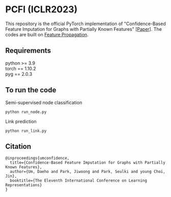 # PCFI (ICLR2023)
This repository is the official PyTorch implementation of "Confidence-Based Feature Imputation for Graphs with Partially Known Features" [[Paper](https://openreview.net/forum?id=YPKBIILy-Kt)]. The codes are built on [Feature Propagation](https://github.com/twitter-research/feature-propagation).

## Requirements
python >= 3.9 <br />
torch == 1.10.2 <br />
pyg == 2.0.3

## To run the code
Semi-supervised node classification
```
python run_node.py
```
Link prediction
```
python run_link.py
```


## Citation
```
@inproceedings{umconfidence,
  title={Confidence-Based Feature Imputation for Graphs with Partially Known Features},
  author={Um, Daeho and Park, Jiwoong and Park, Seulki and young Choi, Jin},
  booktitle={The Eleventh International Conference on Learning Representations}
}
```
